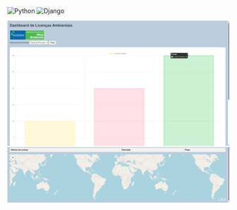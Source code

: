 <img alt="Python" src="https://img.shields.io/badge/Python-3776AB?style=for-the-badge&logo=python&logoColor=white"> <img alt="Django" src="https://img.shields.io/badge/Django-092E20?style=for-the-badge&logo=django&logoColor=white" />

<img src="https://raw.githubusercontent.com/Luann8/licensas-ambientais-dashboard-django/main/Captura%20de%20tela%202023-12-11%20191749.png">
<img src="https://raw.githubusercontent.com/Luann8/licensas-ambientais-dashboard-django/main/Captura%20de%20tela%202023-12-11%20191133.png">
